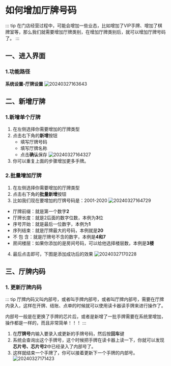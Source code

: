 # 如何增加厅牌号码
::: tip
在门店经营过程中，可能会增加一些业态，比如增加了VIP手牌、增加了棋牌室等，那么我们就需要增加厅牌类别，在增加厅牌类别后，就可以增加厅牌号码了。
:::
## 一、进入界面
### 1.功能路径
**系统设置-厅牌设置**
![20240327163643](https://wiki-cdsoft.oss-cn-hangzhou.aliyuncs.com/20240327163643.png)

## 二、新增厅牌
### 1.新增单个厅牌
1. 在左侧选择你需要增加的厅牌类型
2. 点击右下角的**新增**按钮
   + 填写厅牌号码
   + 填写厅牌名称
   + 点击**确认**保存
    ![20240327164327](https://wiki-cdsoft.oss-cn-hangzhou.aliyuncs.com/20240327164327.png)
3. 你可以重复上面的步骤增加更多手牌。

### 2.批量增加厅牌
1. 在左侧选择你需要增加的厅牌类型
2. 点击右下角的**批量新增**按钮
3. 比如我们现在要增加的厅牌号码是：2001-2020
![20240327164729](https://wiki-cdsoft.oss-cn-hangzhou.aliyuncs.com/20240327164729.png)
  + 厅牌前缀：就是第一个数字**2**
  + 厅牌长度：就是2后面的数字位数，本例为**3**位
  + 序号开始：就是最后一位数字，本例为**1**
  + 序列结束：就是厅牌最大的号码，本例就是**20**
  + 不 包 含：就是厅牌号不含的数字，本例是**4和7**
  + 房间楼层：如果你添加的是房间号码，可以给他选择楼层数，本例是**3楼**
4. 最后点击即可，下图是添加成功后的效果
  ![20240327170228](https://wiki-cdsoft.oss-cn-hangzhou.aliyuncs.com/20240327170228.png)

## 三、厅牌内码
### 1. 更新厅牌内码
::: tip
厅牌内码又叫内部号，或者叫手牌内部号，或者叫厅牌内部号，需要在厅牌内录入，这样在开牌、结账、点单的时候就可以使用读卡器读手牌来进行操作了。

内部号一般是在更换了手牌的芯片后，或者是新增了一批手牌需要在系统里增加，操作都是一样的，而且非常简单！！！
:::

1. 在**厅牌号**内输入要录入或更新的手牌号码，然后按**回车**键
2. 系统会查询出这个手牌号，这个时候把手牌在读卡器上读一下，你就可以发现**芯片号、芯片号2**中已经录入了内部号了。
3. 这样就结束一个手牌了，你可以接着更新下一个手牌的内部号。
![20240327171423](https://wiki-cdsoft.oss-cn-hangzhou.aliyuncs.com/20240327171423.png)